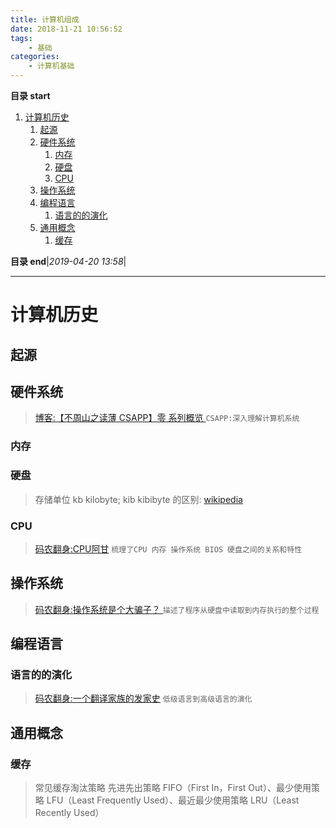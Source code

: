 ```yaml
---
title: 计算机组成
date: 2018-11-21 10:56:52
tags: 
    - 基础
categories: 
    - 计算机基础
---
```


**目录 start**
 
1. [计算机历史](#计算机历史)
    1. [起源](#起源)
    1. [硬件系统](#硬件系统)
        1. [内存](#内存)
        1. [硬盘](#硬盘)
        1. [CPU](#cpu)
    1. [操作系统](#操作系统)
    1. [编程语言](#编程语言)
        1. [语言的的演化](#语言的的演化)
    1. [通用概念](#通用概念)
        1. [缓存](#缓存)

**目录 end**|_2019-04-20 13:58_|
****************************************
# 计算机历史

## 起源

## 硬件系统
> [博客:【不周山之读薄 CSAPP】零 系列概览 ](http://wdxtub.com/2016/04/16/thin-csapp-0/) `CSAPP:深入理解计算机系统`

### 内存

### 硬盘
> 存储单位 kb kilobyte; kib kibibyte 的区别: [wikipedia](https://en.wikipedia.org/wiki/Kilobyte)

### CPU
> [码农翻身:CPU阿甘](https://mp.weixin.qq.com/s?__biz=MzAxOTc0NzExNg==&mid=2665513017&idx=1&sn=5550ee714abd36d0b580713f673e670b&scene=21#wechat_redirect) `梳理了CPU 内存 操作系统 BIOS 硬盘之间的关系和特性`

## 操作系统
> [码农翻身:操作系统是个大骗子？ ](https://mp.weixin.qq.com/s?__biz=MzAxOTc0NzExNg==&mid=2665513894&idx=1&sn=3cf8faef41800f0dd52f84a0ae2d8065&chksm=80d67be5b7a1f2f31833dc71f8c67dc50e64b14bb5a25678155a7b39927b63db7c17510793d0&scene=21#wechat_redirect)`描述了程序从硬盘中读取到内存执行的整个过程`

## 编程语言
### 语言的的演化
> [码农翻身:一个翻译家族的发家史](https://mp.weixin.qq.com/s?__biz=MzAxOTc0NzExNg==&mid=2665513576&idx=1&sn=0fd7ba43902ff7b10376810118f68d62&chksm=80d67a2bb7a1f33d90a95be040987bc03033b0174cef6ccb9018203673c8c1fe192103d3ae41&scene=21#wechat_redirect) `低级语言到高级语言的演化`

## 通用概念

### 缓存
> 常见缓存淘汰策略 先进先出策略 FIFO（First In，First Out）、最少使用策略 LFU（Least Frequently Used）、最近最少使用策略 LRU（Least Recently Used）

